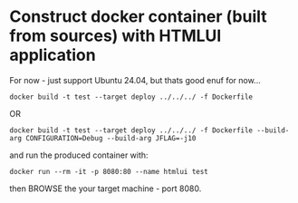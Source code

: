 # Construct docker container (built from sources) with HTMLUI application

For now - just support Ubuntu 24.04, but thats good enuf for now...

~~~
docker build -t test --target deploy ../../../ -f Dockerfile
~~~
OR
~~~
docker build -t test --target deploy ../../../ -f Dockerfile --build-arg CONFIGURATION=Debug --build-arg JFLAG=-j10
~~~


and run the produced container with:
~~~
docker run --rm -it -p 8080:80 --name htmlui test
~~~

then BROWSE the your target machine - port 8080.
